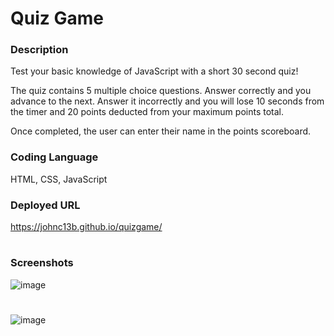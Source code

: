 # Quiz Game
### Description
Test your basic knowledge of JavaScript with a short 30 second quiz! 

The quiz contains 5 multiple choice questions. Answer correctly and you advance to the next. Answer it incorrectly and you will lose 10 seconds from the timer and 20 points deducted from your maximum points total.

Once completed, the user can enter their name in the points scoreboard.

### Coding Language
HTML, CSS, JavaScript

### Deployed URL
https://johnc13b.github.io/quizgame/

#

### Screenshots
![image](https://user-images.githubusercontent.com/100248387/161459230-2cde6adc-f92a-44fd-b310-df1558900d49.png)
#
![image](https://user-images.githubusercontent.com/100248387/161459322-52c11f90-c1df-4023-94e4-ddbbb848decb.png)
